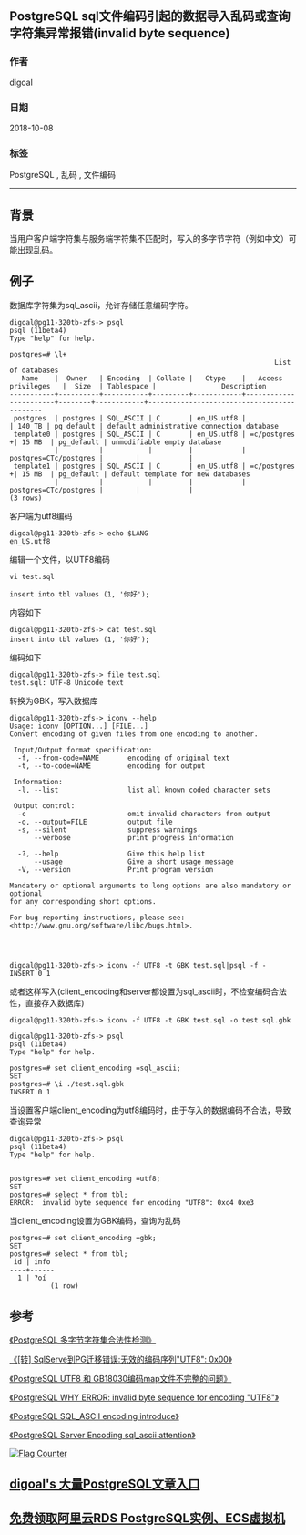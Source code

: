## PostgreSQL sql文件编码引起的数据导入乱码或查询字符集异常报错(invalid byte sequence)       
                                                           
### 作者                                                           
digoal                                                           
                                                           
### 日期                                                           
2018-10-08                                                         
                                                           
### 标签                                                           
PostgreSQL , 乱码 , 文件编码    
                                                           
----                                                           
                                                           
## 背景       
当用户客户端字符集与服务端字符集不匹配时，写入的多字节字符（例如中文）可能出现乱码。  
  
## 例子  
数据库字符集为sql_ascii，允许存储任意编码字符。  
  
```  
digoal@pg11-320tb-zfs-> psql  
psql (11beta4)  
Type "help" for help.  
  
postgres=# \l+  
                                                                 List of databases  
   Name    |  Owner   | Encoding  | Collate |   Ctype    |   Access privileges   |  Size  | Tablespace |                Description                   
-----------+----------+-----------+---------+------------+-----------------------+--------+------------+--------------------------------------------  
 postgres  | postgres | SQL_ASCII | C       | en_US.utf8 |                       | 140 TB | pg_default | default administrative connection database  
 template0 | postgres | SQL_ASCII | C       | en_US.utf8 | =c/postgres          +| 15 MB  | pg_default | unmodifiable empty database  
           |          |           |         |            | postgres=CTc/postgres |        |            |   
 template1 | postgres | SQL_ASCII | C       | en_US.utf8 | =c/postgres          +| 15 MB  | pg_default | default template for new databases  
           |          |           |         |            | postgres=CTc/postgres |        |            |   
(3 rows)  
```  
  
客户端为utf8编码  
  
```  
digoal@pg11-320tb-zfs-> echo $LANG  
en_US.utf8  
```  
  
编辑一个文件，以UTF8编码  
  
```  
vi test.sql  
  
insert into tbl values (1, '你好');  
```  
  
内容如下  
  
```  
digoal@pg11-320tb-zfs-> cat test.sql  
insert into tbl values (1, '你好');  
```  
  
编码如下  
  
```  
digoal@pg11-320tb-zfs-> file test.sql  
test.sql: UTF-8 Unicode text  
```  
  
转换为GBK，写入数据库  
  
```  
digoal@pg11-320tb-zfs-> iconv --help  
Usage: iconv [OPTION...] [FILE...]  
Convert encoding of given files from one encoding to another.  
  
 Input/Output format specification:  
  -f, --from-code=NAME       encoding of original text  
  -t, --to-code=NAME         encoding for output  
  
 Information:  
  -l, --list                 list all known coded character sets  
  
 Output control:  
  -c                         omit invalid characters from output  
  -o, --output=FILE          output file  
  -s, --silent               suppress warnings  
      --verbose              print progress information  
  
  -?, --help                 Give this help list  
      --usage                Give a short usage message  
  -V, --version              Print program version  
  
Mandatory or optional arguments to long options are also mandatory or optional  
for any corresponding short options.  
  
For bug reporting instructions, please see:  
<http://www.gnu.org/software/libc/bugs.html>.  
  
  
  
  
digoal@pg11-320tb-zfs-> iconv -f UTF8 -t GBK test.sql|psql -f -  
INSERT 0 1  
```  
  
或者这样写入(client_encoding和server都设置为sql_ascii时，不检查编码合法性，直接存入数据库)  
  
```  
digoal@pg11-320tb-zfs-> iconv -f UTF8 -t GBK test.sql -o test.sql.gbk  
  
digoal@pg11-320tb-zfs-> psql  
psql (11beta4)  
Type "help" for help.  
  
postgres=# set client_encoding =sql_ascii;  
SET  
postgres=# \i ./test.sql.gbk  
INSERT 0 1  
```  
  
当设置客户端client_encoding为utf8编码时，由于存入的数据编码不合法，导致查询异常  
  
```  
digoal@pg11-320tb-zfs-> psql  
psql (11beta4)  
Type "help" for help.  
  
  
postgres=# set client_encoding =utf8;  
SET  
postgres=# select * from tbl;  
ERROR:  invalid byte sequence for encoding "UTF8": 0xc4 0xe3  
```  
  
当client_encoding设置为GBK编码，查询为乱码  
  
```  
postgres=# set client_encoding =gbk;  
SET  
postgres=# select * from tbl;  
 id | info   
----+------  
  1 | ?oí  
          (1 row)  
```  
  
  
  
## 参考  
[《PostgreSQL 多字节字符集合法性检测》](../201509/20150911_03.md)    
  
[《[转] SqlServe到PG迁移错误:无效的编码序列"UTF8": 0x00》](../201801/20180128_02.md)    
  
[《PostgreSQL UTF8 和 GB18030编码map文件不完整的问题》](../201511/20151111_02.md)    
  
[《PostgreSQL WHY ERROR: invalid byte sequence for encoding "UTF8"》](../201212/20121228_01.md)    
  
[《PostgreSQL SQL_ASCII encoding introduce》](../201305/20130510_01.md)    
  
[《PostgreSQL Server Encoding sql_ascii attention》](../201303/20130315_01.md)    
  
  
  
<a rel="nofollow" href="http://info.flagcounter.com/h9V1"  ><img src="http://s03.flagcounter.com/count/h9V1/bg_FFFFFF/txt_000000/border_CCCCCC/columns_2/maxflags_12/viewers_0/labels_0/pageviews_0/flags_0/"  alt="Flag Counter"  border="0"  ></a>  
  
  
## [digoal's 大量PostgreSQL文章入口](https://github.com/digoal/blog/blob/master/README.md "22709685feb7cab07d30f30387f0a9ae")
  
  
## [免费领取阿里云RDS PostgreSQL实例、ECS虚拟机](https://free.aliyun.com/ "57258f76c37864c6e6d23383d05714ea")
  
